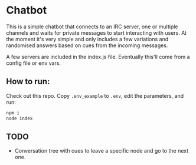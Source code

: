 # Chatbot

This is a simple chatbot that connects to an IRC server, one or multiple channels and waits for private messages to start interacting with users.
At the moment it's very simple and only includes a few variations and randomised answers based on cues from the incoming messages.

A few servers are included in the index.js file. Eventually this'll come from a config file or env vars.

## How to run:
Check out this repo. Copy `.env_example` to `.env`, edit the parameters, and run:
```sh
npm i
node index
```

## TODO
- Conversation tree with cues to leave a specific node and go to the next one.
